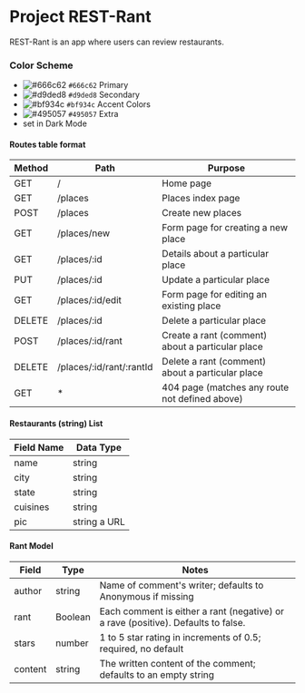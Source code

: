 # Project REST-Rant

REST-Rant is an app where users can review restaurants.
### Color Scheme
- ![#666c62](https://placehold.co/15x15/666c62/666c62.png) `#666c62` Primary 
- ![#d9ded8](https://placehold.co/15x15/d9ded8/d9ded8.png) `#d9ded8` Secondary
- ![#bf934c](https://placehold.co/15x15/bf934c/bf934c.png) `#bf934c` Accent Colors
- ![#495057](https://placehold.co/15x15/495057/495057.png) `#495057` Extra 
- set in Dark Mode
#### Routes table format
| Method | Path | Purpose |
| --- | --- | --- |
| GET | / | Home page |
| GET | /places | Places index page |
| POST | /places | Create new places |
| GET |  /places/new | Form page for creating a new place |
| GET | /places/:id | Details about a particular place |
| PUT | /places/:id | Update a particular place |
| GET |  /places/:id/edit | Form page for editing an existing place |
 DELETE | /places/:id | Delete a particular place |
| POST | /places/:id/rant | Create a rant (comment) about a particular place |
| DELETE | /places/:id/rant/:rantId | Delete a rant (comment) about a particular place |
| GET | * | 404 page (matches any route not defined above)|


#### Restaurants (string) List 
| Field Name  | Data Type |
| ------------- | ------------- |
| name  | string  |
| city  | string  |
| state  | string  |
| cuisines  | string  |
| pic  | string a URL |

#### Rant Model
| Field | Type | Notes |
| --- | --- | --- |
| author | string | Name of comment's writer; defaults to Anonymous if missing | 
| rant | Boolean | Each comment is either a rant (negative) or a rave (positive). Defaults to false. | 
| stars | number | 1 to 5 star rating in increments of 0.5; required, no default | 
| content | string | The written content of the comment; defaults to an empty string | 

